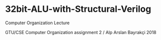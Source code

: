 # 32bit-ALU-with-Structural-Verilog
Computer Organization Lecture


GTU/CSE Computer Organization assignment 2 / Alp Arslan Bayrakçi 2018
